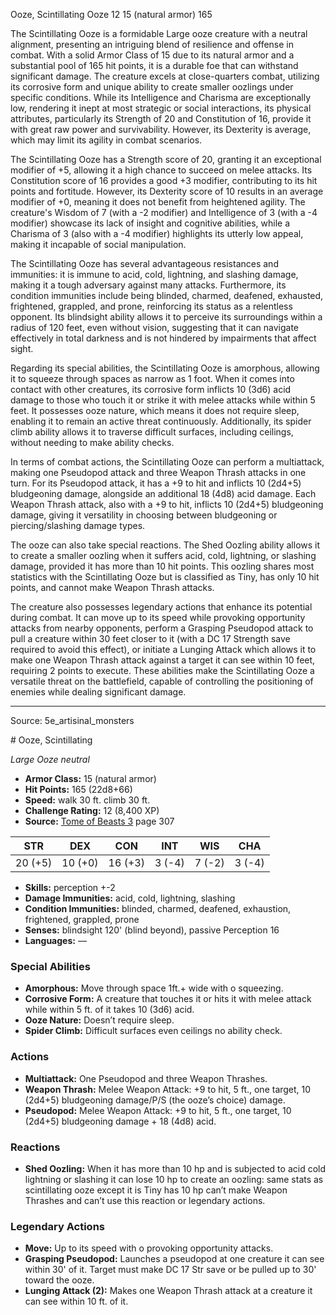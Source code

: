 <MonsterName/>Ooze, Scintillating</MonsterName>
<CreatureType/>Ooze</CreatureType>
<CR/>12</CR>
<AC/>15 (natural armor)</AC>
<HP/>165</HP>
<summary>The Scintillating Ooze is a formidable Large ooze creature with a neutral alignment, presenting an intriguing blend of resilience and offense in combat. With a solid Armor Class of 15 due to its natural armor and a substantial pool of 165 hit points, it is a durable foe that can withstand significant damage. The creature excels at close-quarters combat, utilizing its corrosive form and unique ability to create smaller oozlings under specific conditions. While its Intelligence and Charisma are exceptionally low, rendering it inept at most strategic or social interactions, its physical attributes, particularly its Strength of 20 and Constitution of 16, provide it with great raw power and survivability. However, its Dexterity is average, which may limit its agility in combat scenarios. </summary>

<detail>

The Scintillating Ooze has a Strength score of 20, granting it an exceptional modifier of +5, allowing it a high chance to succeed on melee attacks. Its Constitution score of 16 provides a good +3 modifier, contributing to its hit points and fortitude. However, its Dexterity score of 10 results in an average modifier of +0, meaning it does not benefit from heightened agility. The creature's Wisdom of 7 (with a -2 modifier) and Intelligence of 3 (with a -4 modifier) showcase its lack of insight and cognitive abilities, while a Charisma of 3 (also with a -4 modifier) highlights its utterly low appeal, making it incapable of social manipulation.

The Scintillating Ooze has several advantageous resistances and immunities: it is immune to acid, cold, lightning, and slashing damage, making it a tough adversary against many attacks. Furthermore, its condition immunities include being blinded, charmed, deafened, exhausted, frightened, grappled, and prone, reinforcing its status as a relentless opponent. Its blindsight ability allows it to perceive its surroundings within a radius of 120 feet, even without vision, suggesting that it can navigate effectively in total darkness and is not hindered by impairments that affect sight.

Regarding its special abilities, the Scintillating Ooze is amorphous, allowing it to squeeze through spaces as narrow as 1 foot. When it comes into contact with other creatures, its corrosive form inflicts 10 (3d6) acid damage to those who touch it or strike it with melee attacks while within 5 feet. It possesses ooze nature, which means it does not require sleep, enabling it to remain an active threat continuously. Additionally, its spider climb ability allows it to traverse difficult surfaces, including ceilings, without needing to make ability checks.

In terms of combat actions, the Scintillating Ooze can perform a multiattack, making one Pseudopod attack and three Weapon Thrash attacks in one turn. For its Pseudopod attack, it has a +9 to hit and inflicts 10 (2d4+5) bludgeoning damage, alongside an additional 18 (4d8) acid damage. Each Weapon Thrash attack, also with a +9 to hit, inflicts 10 (2d4+5) bludgeoning damage, giving it versatility in choosing between bludgeoning or piercing/slashing damage types.

The ooze can also take special reactions. The Shed Oozling ability allows it to create a smaller oozling when it suffers acid, cold, lightning, or slashing damage, provided it has more than 10 hit points. This oozling shares most statistics with the Scintillating Ooze but is classified as Tiny, has only 10 hit points, and cannot make Weapon Thrash attacks.

The creature also possesses legendary actions that enhance its potential during combat. It can move up to its speed while provoking opportunity attacks from nearby opponents, perform a Grasping Pseudopod attack to pull a creature within 30 feet closer to it (with a DC 17 Strength save required to avoid this effect), or initiate a Lunging Attack which allows it to make one Weapon Thrash attack against a target it can see within 10 feet, requiring 2 points to execute. These abilities make the Scintillating Ooze a versatile threat on the battlefield, capable of controlling the positioning of enemies while dealing significant damage.</detail>



---

Source: 5e_artisinal_monsters

<statblock>
# Ooze, Scintillating

*Large* *Ooze* *neutral*

- **Armor Class:** 15 (natural armor)
- **Hit Points:** 165 (22d8+66)
- **Speed:** walk 30 ft. climb 30 ft.
- **Challenge Rating:** 12 (8,400 XP)
- **Source:** [Tome of Beasts 3](https://koboldpress.com/kpstore/product/tome-of-beasts-3-for-5th-edition/) page 307

| STR | DEX | CON | INT | WIS | CHA |
| --- | --- | --- | --- | --- | --- |
| 20 (+5) | 10 (+0) | 16 (+3) | 3 (-4) | 7 (-2) | 3 (-4) |

- **Skills:** perception +-2
- **Damage Immunities:** acid, cold, lightning, slashing
- **Condition Immunities:** blinded, charmed, deafened, exhaustion, frightened, grappled, prone
- **Senses:** blindsight 120' (blind beyond), passive Perception 16
- **Languages:** —

### Special Abilities

- **Amorphous:** Move through space 1ft.+ wide with o squeezing.
- **Corrosive Form:** A creature that touches it or hits it with melee attack while within 5 ft. of it takes 10 (3d6) acid.
- **Ooze Nature:** Doesn’t require sleep.
- **Spider Climb:** Difficult surfaces even ceilings no ability check.

### Actions

- **Multiattack:** One Pseudopod and three Weapon Thrashes.
- **Weapon Thrash:** Melee Weapon Attack: +9 to hit, 5 ft., one target, 10 (2d4+5) bludgeoning damage/P/S (the ooze’s choice) damage.
- **Pseudopod:** Melee Weapon Attack: +9 to hit, 5 ft., one target, 10 (2d4+5) bludgeoning damage + 18 (4d8) acid.

### Reactions

- **Shed Oozling:** When it has more than 10 hp and is subjected to acid cold lightning or slashing it can lose 10 hp to create an oozling: same stats as scintillating ooze except it is Tiny has 10 hp can’t make Weapon Thrashes and can’t use this reaction or legendary actions.



### Legendary Actions

- **Move:** Up to its speed with o provoking opportunity attacks.
- **Grasping Pseudopod:** Launches a pseudopod at one creature it can see within 30' of it. Target must make DC 17 Str save or be pulled up to 30' toward the ooze.
- **Lunging Attack (2):** Makes one Weapon Thrash attack at a creature it can see within 10 ft. of it.
</statblock>


